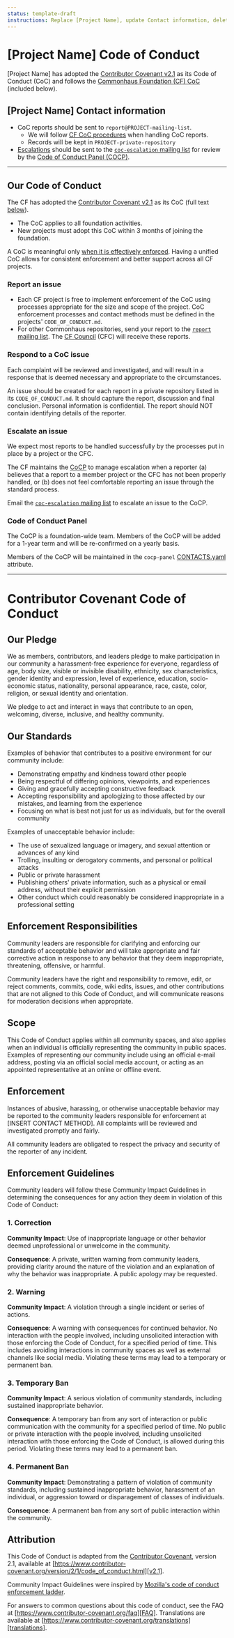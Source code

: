 ```yaml
---
status: template-draft
instructions: Replace [Project Name], update Contact information, delete YAML frontmatter when you are good to go
---
```

# [Project Name] Code of Conduct

[Project Name] has adopted the [Contributor Covenant v2.1][v2.1] as its Code of Conduct (CoC) and
follows the [Commonhaus Foundation (CF) CoC][coc-policy] (included below).

## [Project Name] Contact information

- CoC reports should be sent to `report@PROJECT-mailing-list`.
    - We will follow [CF CoC procedures][coc-reports] when handling CoC reports.
    - Records will be kept in `PROJECT-private-repository`
- [Escalations](#escalate-an-issue) should be sent to the [`coc-escalation` mailing list][CONTACTS.yaml] for review by the [Code of Conduct Panel (COCP)][cocp].

[cfc]: https://github.com/commonhaus/foundation-draft/blob/main/GOVERNANCE.md#commonhaus-foundation-council "Commonhaus Foundation Council"
[cocp]: https://github.com/commonhaus/foundation-draft/blob/main/policies/code-of-conduct.md#code-of-conduct-panel "Code of Conduct Panel"
[coc-policy]: https://github.com/commonhaus/foundation-draft/blob/main/policies/code-of-conduct.md
[coc-reports]: https://github.com/commonhaus/foundation-draft/blob/main/policies/code-of-conduct.md#handling-reports-and-escalations "Handling CoC reports"
[CONTACTS.yaml]: https://github.com/commonhaus/foundation-draft/blob/main/CONTACTS.yaml

---

## Our Code of Conduct

The CF has adopted the [Contributor Covenant v2.1][v2.1] as its CoC (full text [below](#contributor-covenant-code-of-conduct)).

- The CoC applies to all foundation activities.
- New projects must adopt this CoC within 3 months of joining the foundation.

A CoC is meaningful only [when it is effectively enforced](https://medium.com/mozilla-open-innovation/how-were-making-code-of-conduct-enforcement-real-and-scaling-it-3e382cf94415).
Having a unified CoC allows for consistent enforcement and better support across all CF projects.

### Report an issue

- Each CF project is free to implement enforcement of the CoC using processes appropriate for the size and scope of the project.
  CoC enforcement processes and contact methods must be defined in the projects' `CODE_OF_CONDUCT.md`.
- For other Commonhaus repositories, send your report to the [`report` mailing list][CONTACTS.yaml]. The [CF Council][cfc] (CFC) will receive these reports.

### Respond to a CoC issue

Each complaint will be reviewed and investigated, and will result in a response that is deemed necessary and appropriate to the circumstances.

An issue should be created for each report in a private repository listed in its `CODE_OF_CONDUCT.md`.
It should capture the report, discussion and final conclusion.
Personal information is confidential.
The report should NOT contain identifying details of the reporter.

### Escalate an issue

We expect most reports to be handled successfully by the processes put in place by a project or the CFC.

The CF maintains the [CoCP][cocp] to manage escalation when a reporter (a) believes that a report to a member project or the CFC has not been properly handled, or (b) does not feel comfortable reporting an issue through the standard process.

Email the [`coc-escalation` mailing list][CONTACTS.yaml] to escalate an issue to the CoCP.

### Code of Conduct Panel

The CoCP is a foundation-wide team. Members of the CoCP will be added for a 1-year term and will be re-confirmed on a yearly basis.

Members of the CoCP will be maintained in the `cocp-panel` [CONTACTS.yaml][] attribute.

---

<!-- markdownlint-disable-next-line MD025 -->
# Contributor Covenant Code of Conduct

## Our Pledge

We as members, contributors, and leaders pledge to make participation in our
community a harassment-free experience for everyone, regardless of age, body
size, visible or invisible disability, ethnicity, sex characteristics, gender
identity and expression, level of experience, education, socio-economic status,
nationality, personal appearance, race, caste, color, religion, or sexual
identity and orientation.

We pledge to act and interact in ways that contribute to an open, welcoming,
diverse, inclusive, and healthy community.

## Our Standards

Examples of behavior that contributes to a positive environment for our
community include:

- Demonstrating empathy and kindness toward other people
- Being respectful of differing opinions, viewpoints, and experiences
- Giving and gracefully accepting constructive feedback
- Accepting responsibility and apologizing to those affected by our mistakes,
  and learning from the experience
- Focusing on what is best not just for us as individuals, but for the overall
  community

Examples of unacceptable behavior include:

- The use of sexualized language or imagery, and sexual attention or advances of
  any kind
- Trolling, insulting or derogatory comments, and personal or political attacks
- Public or private harassment
- Publishing others' private information, such as a physical or email address,
  without their explicit permission
- Other conduct which could reasonably be considered inappropriate in a
  professional setting

## Enforcement Responsibilities

Community leaders are responsible for clarifying and enforcing our standards of
acceptable behavior and will take appropriate and fair corrective action in
response to any behavior that they deem inappropriate, threatening, offensive,
or harmful.

Community leaders have the right and responsibility to remove, edit, or reject
comments, commits, code, wiki edits, issues, and other contributions that are
not aligned to this Code of Conduct, and will communicate reasons for moderation
decisions when appropriate.

## Scope

This Code of Conduct applies within all community spaces, and also applies when
an individual is officially representing the community in public spaces.
Examples of representing our community include using an official e-mail address,
posting via an official social media account, or acting as an appointed
representative at an online or offline event.

## Enforcement

Instances of abusive, harassing, or otherwise unacceptable behavior may be
reported to the community leaders responsible for enforcement at
[INSERT CONTACT METHOD].
All complaints will be reviewed and investigated promptly and fairly.

All community leaders are obligated to respect the privacy and security of the
reporter of any incident.

## Enforcement Guidelines

Community leaders will follow these Community Impact Guidelines in determining
the consequences for any action they deem in violation of this Code of Conduct:

### 1. Correction

**Community Impact**: Use of inappropriate language or other behavior deemed
unprofessional or unwelcome in the community.

**Consequence**: A private, written warning from community leaders, providing
clarity around the nature of the violation and an explanation of why the
behavior was inappropriate. A public apology may be requested.

### 2. Warning

**Community Impact**: A violation through a single incident or series of
actions.

**Consequence**: A warning with consequences for continued behavior. No
interaction with the people involved, including unsolicited interaction with
those enforcing the Code of Conduct, for a specified period of time. This
includes avoiding interactions in community spaces as well as external channels
like social media. Violating these terms may lead to a temporary or permanent
ban.

### 3. Temporary Ban

**Community Impact**: A serious violation of community standards, including
sustained inappropriate behavior.

**Consequence**: A temporary ban from any sort of interaction or public
communication with the community for a specified period of time. No public or
private interaction with the people involved, including unsolicited interaction
with those enforcing the Code of Conduct, is allowed during this period.
Violating these terms may lead to a permanent ban.

### 4. Permanent Ban

**Community Impact**: Demonstrating a pattern of violation of community
standards, including sustained inappropriate behavior, harassment of an
individual, or aggression toward or disparagement of classes of individuals.

**Consequence**: A permanent ban from any sort of public interaction within the
community.

## Attribution

This Code of Conduct is adapted from the [Contributor Covenant][homepage],
version 2.1, available at
[https://www.contributor-covenant.org/version/2/1/code_of_conduct.html][v2.1].

Community Impact Guidelines were inspired by
[Mozilla's code of conduct enforcement ladder][Mozilla CoC].

For answers to common questions about this code of conduct, see the FAQ at
[https://www.contributor-covenant.org/faq][FAQ]. Translations are available at
[https://www.contributor-covenant.org/translations][translations].

[homepage]: https://www.contributor-covenant.org
[v2.1]: https://www.contributor-covenant.org/version/2/1/code_of_conduct.html
[Mozilla CoC]: https://github.com/mozilla/diversity
[FAQ]: https://www.contributor-covenant.org/faq
[translations]: https://www.contributor-covenant.org/translations
